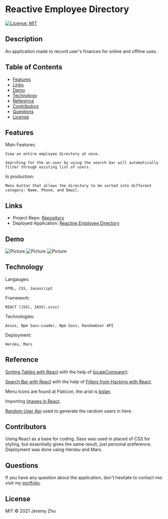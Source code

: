 # Reactive Employee Directory

[![License: MIT](https://img.shields.io/badge/License-MIT-yellow.svg)](https://opensource.org/licenses/MIT)

## Description

An application made to record user's finances for online and offline uses.

## Table of Contents

* [Features](#Features)
* [Links](#Links)
* [Demo](#Demo)
* [Technology](#Technology)
* [Reference](#Reference)
* [Contributors](#Contributors)
* [Questions](#Questions)
* [License](#License)

## Features

Main Features:

    View an entire employee directory at once.

    Searching for the an user by using the search bar will automatically filter through existing list of users.

In production:

    Menu button that allows the directory to be sorted into different category: Name, Phone, and Email.

## Links

* Project Repo: [Repository](https://github.com/jeishu/reactive-employee-directory)
* Deployed Application: [Reactive Employee Directory](https://reactive-employee-directory.herokuapp.com/)

## Demo

![Picture](./public/img/iphone6.png)
![Picture](./public/img/ipad.png)
![Picture](./public/img/desktop.png)

## Technology

Langauges:

    HTML, CSS, Javascript
Framework:

    REACT (JSX), SASS(.scss)

Technologies:

    Axios, Npm Sass-Loader, Npm Sass, RandomUser API

Deployment:

    Heroku, Mars

## Reference

[Sorting Tables with React](https://www.smashingmagazine.com/2020/03/sortable-tables-react/) with the help of [localeCompare()](https://developer.mozilla.org/en-US/docs/Web/JavaScript/Reference/Global_Objects/String/localeCompare#browser_compatibility).

[Search Bar with React](https://dev.to/asimdahall/simple-search-form-in-react-using-hooks-42pg) with the help of [Filters from Hacking with React](http://www.hackingwithreact.com/read/1/13/rendering-an-array-of-data-with-map-and-jsx).

Menu Icons are found at Flaticon, the arist is [bqlan](https://www.flaticon.com/authors/bqlqn).
    
Importing [Images in React](https://daveceddia.com/react-image-tag/).

[Random User Api](https://randomuser.me/api/?results=25&nat=us) used to generate the random users in here. 

## Contributors

Using React as a base for coding. Sass was used in placed of CSS for styling, but essentially gives the same result, just personal preference. Deployment was done using Heroku and Mars.

## Questions
If you have any question about the application, don't hesitate to contact me: visit my [portfolio](https://github.com/jeishu).

## License

MIT © 2021 Jeremy Zhu
